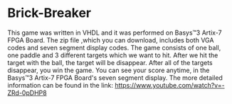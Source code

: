 # Brick-Breaker
This game was written in VHDL and it was performed on Basys™3 Artix-7 FPGA Board. The zip file ,which you can download, includes both VGA codes and seven segment display codes. The game consists of one ball, one paddle and 3 different targets which we want to hit. After we hit the target with the ball, the target will be disappear. After all of the targets disappear, you win the game. You can see your score anytime, in the Basys™3 Artix-7 FPGA Board's seven segment display. 
The more detailed information can be found in the link: https://www.youtube.com/watch?v=-ZRd-0pDHP8
